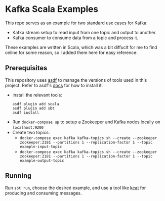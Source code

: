 # Kafka Scala Examples

This repo serves as an example for two standard use cases for Kafka:
- Kafka stream setup to read input from one topic and output to another.
- Kafka consumer to consume data from a topic and process it.

These examples are written in Scala, which was a bit diffuclt for me to find online for some reason, so I added them here for easy reference.

## Prerequisites
This repository uses [asdf](https://asdf-vm.com/) to manage the versions of tools used in this project.
Refer to asdf's [docs](https://asdf-vm.com/guide/getting-started.html#_1-install-dependencies) for how to install it.

- Install the relevant tools:
  ```shell
  asdf plugin add scala 
  asdf plugin add sbt 
  asdf install
  ```
- Run `docker-compose up` to setup a Zookeeper and Kafka nodes locally on `localhost:9200`
- Create two topics:
  - `docker-compose exec kafka kafka-topics.sh --create --zookeeper zookeeper:2181 --partitions 1 --replication-factor 1 --topic example-input-topic`
  - `docker-compose exec kafka kafka-topics.sh --create --zookeeper zookeeper:2181 --partitions 1 --replication-factor 1 --topic example-output-topic`

## Running
Run `sbt run`, choose the desired example, and use a tool like [kcat](https://github.com/edenhill/kcat) for producing and consuming messages.
